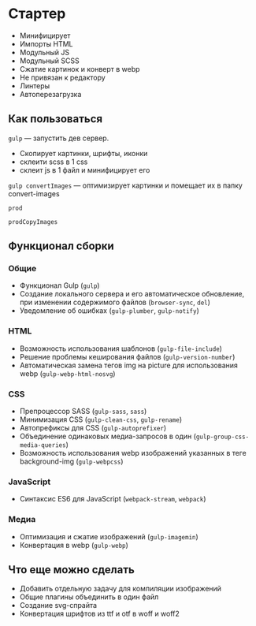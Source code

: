 # Стартер

- Минифицирует
- Импорты HTML
- Модульный JS
- Модульный SCSS
- Сжатие картинок и конверт в webp
- Не привязан к редактору
- Линтеры
- Автоперезагрузка

## Как пользоваться

`gulp` — запустить дев сервер.

- Скопирует картинки, шрифты, иконки
- склеити scss в 1 css
- склеит js в 1 файл и минифицирует его

`gulp convertImages` — оптимизирует картинки и помещает их в папку convert-images

`prod`

`prodCopyImages`

## Функционал сборки

### Общие

- Функционал Gulp (`gulp`)
- Создание локального сервера и его автоматическое обновление, при изменении содержимого файлов (`browser-sync`, `del`)
- Уведомление об ошибках (`gulp-plumber`, `gulp-notify`)

### HTML

- Возможность использования шаблонов (`gulp-file-include`)
- Решение проблемы кеширования файлов (`gulp-version-number`)
- Автоматическая замена тегов img на picture для использования webp (`gulp-webp-html-nosvg`)

### CSS

- Препроцессор SASS (`gulp-sass`, `sass`)
- Минимизация CSS (`gulp-clean-css`, `gulp-rename`)
- Автопрефиксы для CSS (`gulp-autoprefixer`)
- Объединение одинаковых медиа-запросов в один (`gulp-group-css-media-queries`)
- Возможность использования webp изображений указанных в теге background-img (`gulp-webpcss`)

### JavaScript

- Синтаксис ES6 для JavaScript (`webpack-stream`, `webpack`)

### Медиа

- Оптимизация и сжатие изображений (`gulp-imagemin`)
- Конвертация в webp (`gulp-webp`)

## Что еще можно сделать

- Добавить отдельную задачу для компиляции изображений
- Общие плагины объединить в один файл
- Создание svg-спрайта
- Конвертация шрифтов из ttf и otf в woff и woff2
